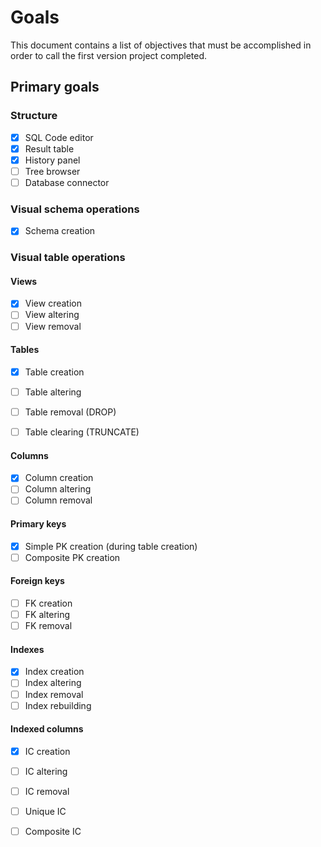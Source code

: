 # Goals
This document contains a list of objectives that must be accomplished in order to call the first version project completed.

## Primary goals

### Structure
- [x] SQL Code editor
- [x] Result table
- [x] History panel
- [ ] Tree browser
- [ ] Database connector

### Visual schema operations
- [x] Schema creation
  
### Visual table operations

#### Views
- [x] View creation
- [ ] View altering
- [ ] View removal

#### Tables
- [x] Table creation
- [ ] Table altering
- [ ] Table removal (DROP)
- [ ] Table clearing (TRUNCATE)


#### Columns

- [x] Column creation
- [ ] Column altering
- [ ] Column removal

#### Primary keys
- [x] Simple PK creation (during table creation)
- [ ] Composite PK creation

#### Foreign keys

- [ ] FK creation
- [ ] FK altering
- [ ] FK removal

#### Indexes

- [x] Index creation
- [ ] Index altering
- [ ] Index removal
- [ ] Index rebuilding
  
#### Indexed columns

- [X] IC creation
- [ ] IC altering
- [ ] IC removal
- [ ] Unique IC
- [ ] Composite IC
  
